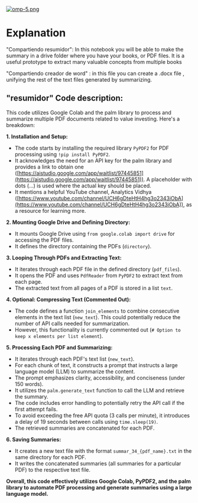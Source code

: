 [![omp-5.png](https://i.postimg.cc/90szPbH9/omp-5.png)](https://postimg.cc/V0BYmj6s)
# Explanation
"Compartiendo resumidor": In this notebook you will be able to make the summary in a drive folder where you have your books, or PDF files. It is a useful prototype to extract many valuable concepts from multiple books

"Compartiendo creador de word" : in this file you can create a .docx file , unifying the rest of the text files generated by summarizing.

## "resumidor" Code description:
This code utilizes Google Colab and the palm library to process and summarize multiple PDF documents related to value investing. Here's a breakdown:

**1. Installation and Setup:**

- The code starts by installing the required library `PyPDF2` for PDF processing using `!pip install PyPDF2`.
- It acknowledges the need for an API key for the palm library and provides a link to obtain one ([https://aistudio.google.com/app/waitlist/97445851](https://aistudio.google.com/app/waitlist/97445851)). A placeholder with dots (...) is used where the actual key should be placed.
- It mentions a helpful YouTube channel, Analytics Vidhya ([https://www.youtube.com/channel/UCH6gDteHtH4hg3o2343iObA](https://www.youtube.com/channel/UCH6gDteHtH4hg3o2343iObA)), as a resource for learning more.

**2. Mounting Google Drive and Defining Directory:**

- It mounts Google Drive using `from google.colab import drive` for accessing the PDF files.
- It defines the directory containing the PDFs (`directory`).

**3. Looping Through PDFs and Extracting Text:**

- It iterates through each PDF file in the defined directory (`pdf_files`).
- It opens the PDF and uses `PdfReader` from `PyPDF2` to extract text from each page.
- The extracted text from all pages of a PDF is stored in a list `text`.

**4. Optional: Compressing Text (Commented Out):**

- The code defines a function `join_elements` to combine consecutive elements in the text list (`new_text`). This could potentially reduce the number of API calls needed for summarization.
- However, this functionality is currently commented out (`# Option to keep x elements per list element`).

**5. Processing Each PDF and Summarizing:**

- It iterates through each PDF's text list (`new_text`).
- For each chunk of text, it constructs a prompt that instructs a large language model (LLM) to summarize the content. 
- The prompt emphasizes clarity, accessibility, and conciseness (under 150 words).
- It utilizes the `palm.generate_text` function to call the LLM and retrieve the summary.
- The code includes error handling to potentially retry the API call if the first attempt fails.
- To avoid exceeding the free API quota (3 calls per minute), it introduces a delay of 19 seconds between calls using `time.sleep(19)`.
- The retrieved summaries are concatenated for each PDF.

**6. Saving Summaries:**

- It creates a new text file with the format `summar_34_{pdf_name}.txt` in the same directory for each PDF.
- It writes the concatenated summaries (all summaries for a particular PDF) to the respective text file.

**Overall, this code effectively utilizes Google Colab, PyPDF2, and the palm library to automate PDF processing and generate summaries using a large language model.**
 
